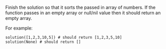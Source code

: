 Finish the solution so that it sorts the passed in array of numbers. If the function passes in an empty array or null/nil value then it should return an empty array.

For example:

    solution([1,2,3,10,5]) # should return [1,2,3,5,10]
    solution(None) # should return []